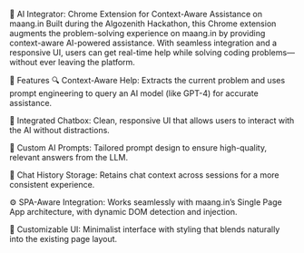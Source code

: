 🧠 AI Integrator: Chrome Extension for Context-Aware Assistance on maang.in
Built during the Algozenith Hackathon, this Chrome extension augments the problem-solving experience on maang.in by providing context-aware AI-powered assistance. With seamless integration and a responsive UI, users can get real-time help while solving coding problems—without ever leaving the platform.

🚀 Features
🔍 Context-Aware Help: Extracts the current problem and uses prompt engineering to query an AI model (like GPT-4) for accurate assistance.

💬 Integrated Chatbox: Clean, responsive UI that allows users to interact with the AI without distractions.

🧠 Custom AI Prompts: Tailored prompt design to ensure high-quality, relevant answers from the LLM.

💾 Chat History Storage: Retains chat context across sessions for a more consistent experience.

⚙️ SPA-Aware Integration: Works seamlessly with maang.in’s Single Page App architecture, with dynamic DOM detection and injection.

🎨 Customizable UI: Minimalist interface with styling that blends naturally into the existing page layout.
